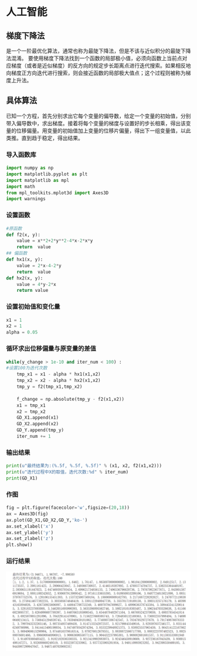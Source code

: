# 人工智能
## 梯度下降法
是一个一阶最优化算法，通常也称为最陡下降法，但是不该与近似积分的最陡下降法混淆。 要使用梯度下降法找到一个函数的局部极小值，必须向函数上当前点对应梯度（或者是近似梯度）的反方向的规定步长距离点进行迭代搜索。如果相反地向梯度正方向迭代进行搜索，则会接近函数的局部极大值点；这个过程则被称为梯度上升法。
## 具体算法
已知一个方程，首先分别求出它每个变量的偏导数，给定一个变量的初始值，分别带入偏导数中，求出梯度。接着将每个变量的梯度与设置好的步长相乘，得出该变量的位移偏量。用变量的初始值加上变量的位移片偏量，得出下一组变量值，以此类推。直到趋于稳定，得出结果。
### 导入函数库
```python
import numpy as np
import matplotlib.pyplot as plt
import matplotlib as mpl
import math
from mpl_toolkits.mplot3d import Axes3D
import warnings
```
### 设置函数
```python
#原函数
def f2(x, y):
    value = x**2+2*y**2-4*x-2*x*y
    return  value
## 偏函数
def hx1(x, y):
    value = 2*x-4-2*y
    return  value
def hx2(x, y):
    value = 4*y-2*x
    return value
```
### 设置初始值和变化量
```python
x1 = 1
x2 = 1
alpha = 0.05
```
### 循环求出位移偏量与原变量的差值
```python
while(y_change > 1e-10 and iter_num < 100) :
#设置100为迭代次数
    tmp_x1 = x1 - alpha * hx1(x1,x2)
    tmp_x2 = x2 - alpha * hx2(x1,x2)
    tmp_y = f2(tmp_x1,tmp_x2)
    
    f_change = np.absolute(tmp_y - f2(x1,x2))
    x1 = tmp_x1
    x2 = tmp_x2
    GD_X1.append(x1)
    GD_X2.append(x2)
    GD_Y.append(tmp_y)
    iter_num += 1
```
### 输出结果
```python 
print(u"最终结果为:(%.5f, %.5f, %.5f)" % (x1, x2, f2(x1,x2)))
print(u"迭代过程中X的取值，迭代次数:%d" % iter_num)
print(GD_X1) 
```
### 作图
```python
fig = plt.figure(facecolor='w',figsize=(20,18))
ax = Axes3D(fig)
ax.plot(GD_X1,GD_X2,GD_Y,'ko-')
ax.set_xlabel('x')
ax.set_ylabel('y')
ax.set_zlabel('z')
plt.show()
```
### 运行结果
![image](https://github.com/HeJayce/AI/blob/master/%E8%BF%90%E8%A1%8C%E7%BB%93%E6%9E%9C.png)
